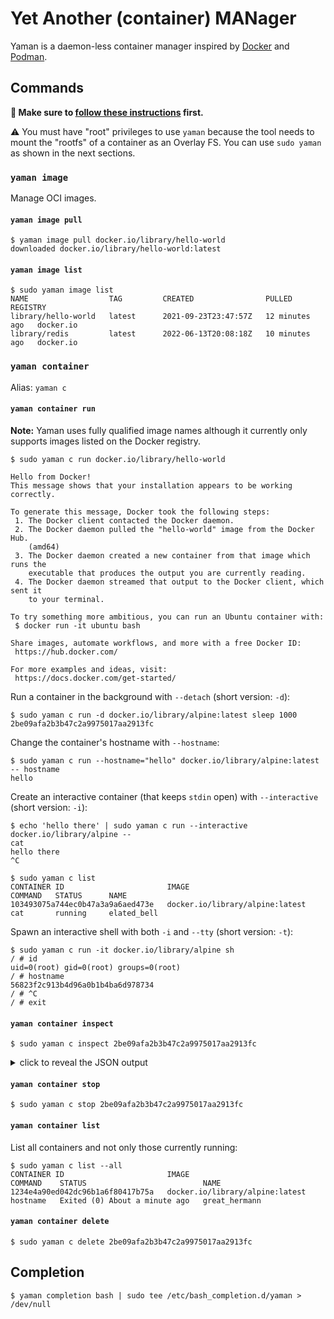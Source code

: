 # Yet Another (container) MANager

Yaman is a daemon-less container manager inspired by [Docker][] and [Podman][].

## Commands

**👋 Make sure to [follow these instructions](../../README.md#building-this-project) first.**

⚠️ You must have "root" privileges to use `yaman` because the tool needs to mount the "rootfs" of a container as an Overlay FS. You can use `sudo yaman` as shown in the next sections.

### `yaman image`

Manage OCI images.

#### `yaman image pull`

```
$ yaman image pull docker.io/library/hello-world
downloaded docker.io/library/hello-world:latest
```

#### `yaman image list`

```
$ sudo yaman image list
NAME                  TAG         CREATED                PULLED           REGISTRY
library/hello-world   latest      2021-09-23T23:47:57Z   12 minutes ago   docker.io
library/redis         latest      2022-06-13T20:08:18Z   10 minutes ago   docker.io
```

### `yaman container`

Alias: `yaman c`

#### `yaman container run`

**Note:** Yaman uses fully qualified image names although it currently only supports images listed on the Docker registry.

```
$ sudo yaman c run docker.io/library/hello-world

Hello from Docker!
This message shows that your installation appears to be working correctly.

To generate this message, Docker took the following steps:
 1. The Docker client contacted the Docker daemon.
 2. The Docker daemon pulled the "hello-world" image from the Docker Hub.
    (amd64)
 3. The Docker daemon created a new container from that image which runs the
    executable that produces the output you are currently reading.
 4. The Docker daemon streamed that output to the Docker client, which sent it
    to your terminal.

To try something more ambitious, you can run an Ubuntu container with:
 $ docker run -it ubuntu bash

Share images, automate workflows, and more with a free Docker ID:
 https://hub.docker.com/

For more examples and ideas, visit:
 https://docs.docker.com/get-started/

```

Run a container in the background with `--detach` (short version: `-d`):

```
$ sudo yaman c run -d docker.io/library/alpine:latest sleep 1000
2be09afa2b3b47c2a9975017aa2913fc
```

Change the container's hostname with `--hostname`:

```
$ sudo yaman c run --hostname="hello" docker.io/library/alpine:latest -- hostname
hello
```

Create an interactive container (that keeps `stdin` open) with `--interactive` (short version: `-i`):

```
$ echo 'hello there' | sudo yaman c run --interactive docker.io/library/alpine --
cat
hello there
^C

$ sudo yaman c list
CONTAINER ID                       IMAGE                             COMMAND   STATUS      NAME
103493075a744ec0b47a3a9a6aed473e   docker.io/library/alpine:latest   cat       running     elated_bell
```

Spawn an interactive shell with both `-i` and `--tty` (short version: `-t`):

```
$ sudo yaman c run -it docker.io/library/alpine sh
/ # id
uid=0(root) gid=0(root) groups=0(root)
/ # hostname
56823f2c913b4d96a0b1b4ba6d978734
/ # ^C
/ # exit
```

#### `yaman container inspect`

```
$ sudo yaman c inspect 2be09afa2b3b47c2a9975017aa2913fc
```

<details>
<summary>click to reveal the JSON output</summary>

```json
{
  "Id": "2be09afa2b3b47c2a9975017aa2913fc",
  "Root": "/run/yaman/containers/2be09afa2b3b47c2a9975017aa2913fc",
  "Config": {
    "ociVersion": "1.0.2",
    "process": {
      "user": {
        "uid": 0,
        "gid": 0
      },
      "args": [
        "sleep",
        "1000"
      ],
      "env": [
        "PATH=/usr/local/sbin:/usr/local/bin:/usr/sbin:/usr/bin:/sbin:/bin"
      ],
      "cwd": "/"
    },
    "root": {
      "path": "/run/yaman/containers/2be09afa2b3b47c2a9975017aa2913fc/rootfs"
    },
    "hostname": "2be09afa2b3b47c2a9975017aa2913fc",
    "mounts": [
      {
        "destination": "/proc",
        "type": "proc",
        "source": "proc"
      },
      {
        "destination": "/dev",
        "type": "tmpfs",
        "source": "tmpfs",
        "options": [
          "nosuid",
          "strictatime",
          "mode=755",
          "size=65536k"
        ]
      },
      {
        "destination": "/dev/pts",
        "type": "devpts",
        "source": "devpts",
        "options": [
          "nosuid",
          "noexec",
          "newinstance",
          "ptmxmode=0666",
          "mode=0620"
        ]
      },
      {
        "destination": "/dev/shm",
        "type": "tmpfs",
        "source": "shm",
        "options": [
          "nosuid",
          "noexec",
          "nodev",
          "mode=1777",
          "size=65536k"
        ]
      },
      {
        "destination": "/dev/mqueue",
        "type": "mqueue",
        "source": "mqueue",
        "options": [
          "nosuid",
          "noexec",
          "nodev"
        ]
      },
      {
        "destination": "/sys",
        "type": "none",
        "source": "/sys",
        "options": [
          "rbind",
          "nosuid",
          "noexec",
          "nodev",
          "ro"
        ]
      }
    ],
    "linux": {
      "uidMappings": [
        {
          "containerID": 0,
          "hostID": 0,
          "size": 1
        }
      ],
      "gidMappings": [
        {
          "containerID": 0,
          "hostID": 0,
          "size": 1
        }
      ],
      "namespaces": [
        {
          "type": "pid"
        },
        {
          "type": "ipc"
        },
        {
          "type": "uts"
        },
        {
          "type": "mount"
        },
        {
          "type": "user"
        }
      ]
    }
  },
  "Options": {
    "Name": "jovial_banach",
    "Command": [
      "sleep",
      "1000"
    ],
    "Remove": false,
    "Hostname": "",
    "Tty": false
  },
  "Created": "2022-06-16T22:44:20.94104793+02:00",
  "Started": "2022-06-16T22:44:21.009890159+02:00",
  "Exited": "0001-01-01T00:00:00Z",
  "Image": {
    "Hostname": "docker.io",
    "Name": "library/alpine",
    "Version": "latest",
    "BaseDir": "/run/yaman/images/docker.io/library/alpine/latest",
    "Config": {
      "created": "2022-05-23T19:19:31.970967174Z",
      "architecture": "amd64",
      "os": "linux",
      "config": {
        "Env": [
          "PATH=/usr/local/sbin:/usr/local/bin:/usr/sbin:/usr/bin:/sbin:/bin"
        ],
        "Cmd": [
          "/bin/sh"
        ]
      },
      "rootfs": {
        "type": "layers",
        "diff_ids": [
          "sha256:24302eb7d9085da80f016e7e4ae55417e412fb7e0a8021e95e3b60c67cde557d"
        ]
      },
      "history": [
        {
          "created": "2022-05-23T19:19:30.413290187Z",
          "created_by": "/bin/sh -c #(nop) ADD file:8e81116368669ed3dd361bc898d61bff249f524139a239fdaf3ec46869a39921 in / "
        },
        {
          "created": "2022-05-23T19:19:31.970967174Z",
          "created_by": "/bin/sh -c #(nop)  CMD [\"/bin/sh\"]",
          "empty_layer": true
        }
      ]
    },
    "Manifest": {
      "schemaVersion": 2,
      "mediaType": "application/vnd.docker.distribution.manifest.v2+json",
      "config": {
        "mediaType": "application/vnd.docker.container.image.v1+json",
        "digest": "sha256:e66264b98777e12192600bf9b4d663655c98a090072e1bab49e233d7531d1294",
        "size": 1472
      },
      "layers": [
        {
          "mediaType": "application/vnd.docker.image.rootfs.diff.tar.gzip",
          "digest": "sha256:2408cc74d12b6cd092bb8b516ba7d5e290f485d3eb9672efc00f0583730179e8",
          "size": 2798889
        }
      ]
    }
  },
  "Shim": {
    "State": {
      "ociVersion": "1.0.2",
      "id": "2be09afa2b3b47c2a9975017aa2913fc",
      "status": "running",
      "pid": 190288,
      "bundle": "/run/yaman/containers/2be09afa2b3b47c2a9975017aa2913fc"
    },
    "Status": {},
    "Options": {
      "Runtime": "yacr"
    },
    "SocketPath": "/run/yacs/2be09afa2b3b47c2a9975017aa2913fc/shim.sock"
  }
}
```
</details>

#### `yaman container stop`

```
$ sudo yaman c stop 2be09afa2b3b47c2a9975017aa2913fc
```

#### `yaman container list`

List all containers and not only those currently running:

```
$ sudo yaman c list --all
CONTAINER ID                       IMAGE                             COMMAND    STATUS                          NAME
1234e4a90ed042dc96b1a6f80417b75a   docker.io/library/alpine:latest   hostname   Exited (0) About a minute ago   great_hermann
```

#### `yaman container delete`

```
$ sudo yaman c delete 2be09afa2b3b47c2a9975017aa2913fc
```

## Completion

```
$ yaman completion bash | sudo tee /etc/bash_completion.d/yaman > /dev/null
```

[docker]: https://docs.docker.com/reference/
[podman]: https://docs.podman.io/en/latest/
